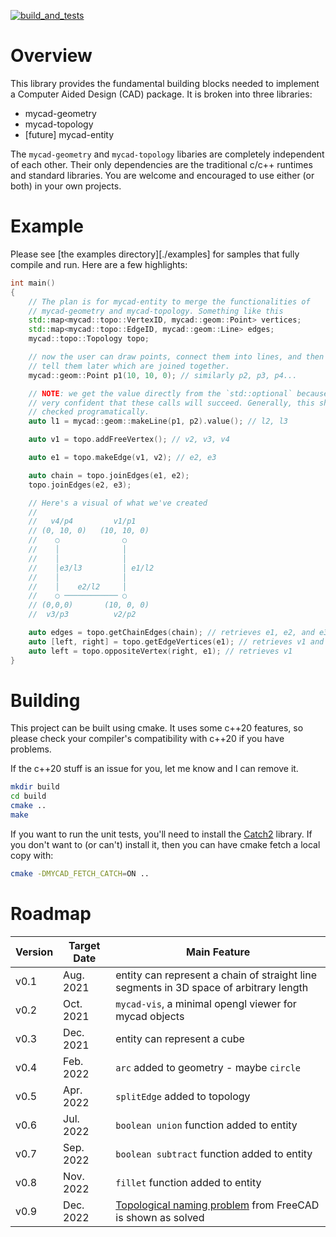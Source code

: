 [![build_and_tests](https://github.com/mycad-org/mycad-base/actions/workflows/unit_tests.yml/badge.svg)](https://github.com/mycad-org/mycad-base/actions/workflows/unit_tests.yml)

Overview
========

This library provides the fundamental building blocks needed to implement a
Computer Aided Design (CAD) package. It is broken into three libraries:

- mycad-geometry
- mycad-topology
- [future] mycad-entity

The `mycad-geometry` and `mycad-topology` libaries are completely independent of
each other. Their only dependencies are the traditional c/c++ runtimes and
standard libraries. You are welcome and encouraged to use either (or both) in
your own projects.

Example
=======

Please see [the examples directory][./examples] for samples that fully compile
and run. Here are a few highlights:

```cpp
int main()
{
    // The plan is for mycad-entity to merge the functionalities of
    // mycad-geometry and mycad-topology. Something like this
    std::map<mycad::topo::VertexID, mycad::geom::Point> vertices;
    std::map<mycad::topo::EdgeID, mycad::geom::Line> edges;
    mycad::topo::Topology topo;

    // now the user can draw points, connect them into lines, and then we can
    // tell them later which are joined together.
    mycad::geom::Point p1(10, 10, 0); // similarly p2, p3, p4...

    // NOTE: we get the value directly from the `std::optional` because we are
    // very confident that these calls will succeed. Generally, this should be
    // checked programatically.
    auto l1 = mycad::geom::makeLine(p1, p2).value(); // l2, l3

    auto v1 = topo.addFreeVertex(); // v2, v3, v4

    auto e1 = topo.makeEdge(v1, v2); // e2, e3

    auto chain = topo.joinEdges(e1, e2);
    topo.joinEdges(e2, e3);

    // Here's a visual of what we've created
    //
    //   v4/p4         v1/p1
    // (0, 10, 0)   (10, 10, 0)
    //    ○              ○
    //    │              │
    //    │              │
    //    │e3/l3         │ e1/l2
    //    │              │
    //    │    e2/l2     │
    //    ○ ──────────── ○
    // (0,0,0)       (10, 0, 0)
    //  v3/p3          v2/p2

    auto edges = topo.getChainEdges(chain); // retrieves e1, e2, and e3
    auto [left, right] = topo.getEdgeVertices(e1); // retrieves v1 and v2
    auto left = topo.oppositeVertex(right, e1); // retrieves v1
}
```

Building
========

This project can be built using cmake. It uses some c++20 features, so please
check your compiler's compatibility with c++20 if you have problems.

If the c++20 stuff is an issue for you, let me know and I can remove it.

```sh
mkdir build
cd build
cmake ..
make
```

If you want to run the unit tests, you'll need to install the [Catch2][1]
library. If you don't want to (or can't) install it, then you can have cmake
fetch a local copy with:

```sh
cmake -DMYCAD_FETCH_CATCH=ON ..
```

[1]: https://github.com/catchorg/Catch2

Roadmap
=======

| Version | Target Date | Main Feature                                                                          |
| ------- | ----------- | ------------------------------------------------------------------------------------- |
|  v0.1   |  Aug. 2021  | entity can represent a chain of straight line segments in 3D space of arbitrary length|
|  v0.2   |  Oct. 2021  | `mycad-vis`, a minimal opengl viewer for mycad objects                                |
|  v0.3   |  Dec. 2021  | entity can represent a cube                                                           |
|  v0.4   |  Feb. 2022  | `arc` added to geometry - maybe `circle`                                              |
|  v0.5   |  Apr. 2022  | `splitEdge` added to topology                                                         |
|  v0.6   |  Jul. 2022  | `boolean union` function added to entity                                              |
|  v0.7   |  Sep. 2022  | `boolean subtract` function added to entity                                           |
|  v0.8   |  Nov. 2022  | `fillet` function added to entity                                                     |
|  v0.9   |  Dec. 2022  | [Topological naming problem][2] from FreeCAD is shown as solved                       |

[2]: https://wiki.freecadweb.org/Topological_naming_problem
